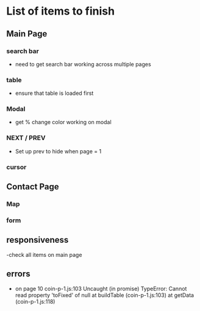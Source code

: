 # List of items to finish

## Main Page

### search bar
- need to get search bar working across multiple pages

### table
- ensure that table is loaded first
### Modal
- get % change color working on modal
### NEXT / PREV
- Set up prev to hide when page = 1

### cursor

## Contact Page
### Map

### form


## responsiveness 
-check all items on main page

## errors
- on page 10 coin-p-1.js:103 Uncaught (in promise) TypeError: Cannot read property 'toFixed' of null
    at buildTable (coin-p-1.js:103)
    at getData (coin-p-1.js:118)